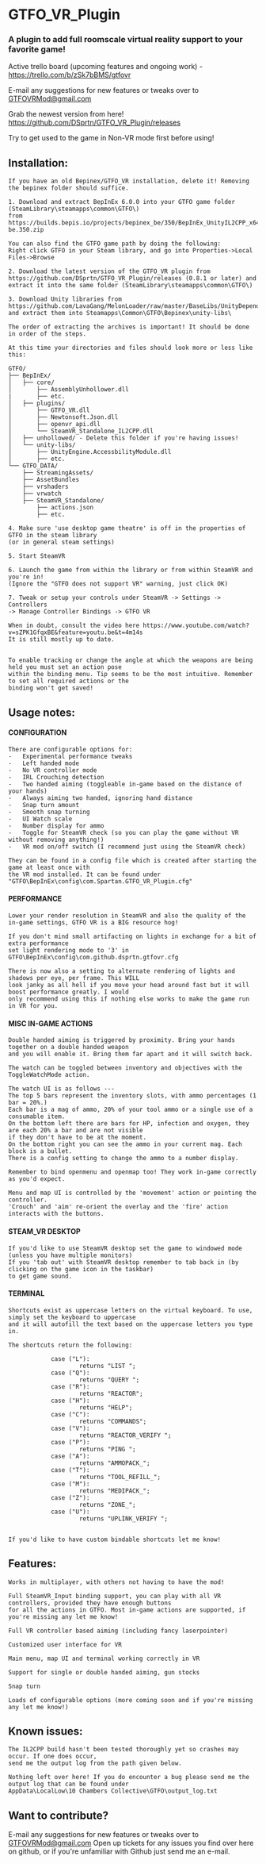 # GTFO_VR_Plugin
### A plugin to add full roomscale virtual reality support to your favorite game!

Active trello board (upcoming features and ongoing work) - https://trello.com/b/zSk7bBMS/gtfovr

E-mail any suggestions for new features or tweaks over to GTFOVRMod@gmail.com

Grab the newest version from here! https://github.com/DSprtn/GTFO_VR_Plugin/releases

Try to get used to the game in Non-VR mode first before using! 

## Installation: 


	If you have an old Bepinex/GTFO_VR installation, delete it! Removing the bepinex folder should suffice.
	
 	1. Download and extract BepInEx 6.0.0 into your GTFO game folder (SteamLibrary\steamapps\common\GTFO\)
	from https://builds.bepis.io/projects/bepinex_be/350/BepInEx_UnityIL2CPP_x64_07a69cf_6.0.0-be.350.zip
	
	You can also find the GTFO game path by doing the following:
	Right click GTFO in your Steam library, and go into Properties->Local Files->Browse
	
	2. Download the latest version of the GTFO_VR plugin from https://github.com/DSprtn/GTFO_VR_Plugin/releases (0.8.1 or later) and 
	extract it into the same folder (SteamLibrary\steamapps\common\GTFO\)
	
	3. Download Unity libraries from https://github.com/LavaGang/MelonLoader/raw/master/BaseLibs/UnityDependencies/2019.4.1.zip
	and extract them into Steamapps\Common\GTFO\Bepinex\unity-libs\
	
	The order of extracting the archives is important! It should be done in order of the steps.
	
	At this time your directories and files should look more or less like this:
	
	GTFO/
	├── BepInEx/
	│   ├── core/
	│       ├── AssemblyUnhollower.dll
	|       ├── etc.
	│   ├── plugins/
	│       ├── GTFO_VR.dll
	│       ├── Newtonsoft.Json.dll
	│       ├── openvr_api.dll
	│       └── SteamVR_Standalone_IL2CPP.dll
	│   ├── unhollowed/ - Delete this folder if you're having issues!
	│   └── unity-libs/
	│       ├── UnityEngine.AccessbilityModule.dll
	│       ├── etc.
	└── GTFO_DATA/
	    ├── StreamingAssets/
		├── AssetBundles
		├── vrshaders
		├── vrwatch
		├── SteamVR_Standalone/
		    ├── actions.json
		    ├── etc.
	
	4. Make sure 'use desktop game theatre' is off in the properties of GTFO in the steam library 
	(or in general steam settings)
	
	5. Start SteamVR
	
	6. Launch the game from within the library or from within SteamVR and you're in!
	(Ignore the "GTFO does not support VR" warning, just click OK)
	
	7. Tweak or setup your controls under SteamVR -> Settings -> Controllers 
	-> Manage Controller Bindings -> GTFO VR
	
	When in doubt, consult the video here https://www.youtube.com/watch?v=sZPK1GfqxBE&feature=youtu.be&t=4m14s
	It is still mostly up to date.
	
	
	To enable tracking or change the angle at which the weapons are being held you must set an action pose 
	within the binding menu. Tip seems to be the most intuitive. Remember to set all required actions or the 
	binding won't get saved!
	
	
## Usage notes:

#### CONFIGURATION 
	
	There are configurable options for:
	-	Experimental performance tweaks 
	-	Left handed mode 
	-	No VR controller mode
	- 	IRL Crouching detection 
	-	Two handed aiming (toggleable in-game based on the distance of your hands)
	-	Always aiming two handed, ignoring hand distance
	- 	Snap turn amount
	-	Smooth snap turning
	-	UI Watch scale
	-	Number display for ammo
	- 	Toggle for SteamVR check (so you can play the game without VR without removing anything!) 
	-	VR mod on/off switch (I recommend just using the SteamVR check)

	They can be found in a config file which is created after starting the game at least once with 
	the VR mod installed. It can be found under "GTFO\BepInEx\config\com.Spartan.GTFO_VR_Plugin.cfg"

#### PERFORMANCE

	Lower your render resolution in SteamVR and also the quality of the in-game settings, GTFO VR is a BIG resource hog!
	
	If you don't mind small artifacting on lights in exchange for a bit of extra performance
	set light rendering mode to '3' in GTFO\BepInEx\config\com.github.dsprtn.gtfovr.cfg
	
	There is now also a setting to alternate rendering of lights and shadows per eye, per frame. This WILL
	look janky as all hell if you move your head around fast but it will boost performance greatly. I would
	only recommend using this if nothing else works to make the game run in VR for you.
	
#### MISC IN-GAME ACTIONS

	Double handed aiming is triggered by proximity. Bring your hands together on a double handed weapon 
	and you will enable it. Bring them far apart and it will switch back. 
	
	The watch can be toggled between inventory and objectives with the ToggleWatchMode action.
	
	The watch UI is as follows ---
	The top 5 bars represent the inventory slots, with ammo percentages (1 bar = 20%.)
	Each bar is a mag of ammo, 20% of your tool ammo or a single use of a consumable item. 
	On the bottom left there are bars for HP, infection and oxygen, they are each 20% a bar and are not visible 
	if they don't have to be at the moment. 
	On the bottom right you can see the ammo in your current mag. Each block is a bullet.
	There is a config setting to change the ammo to a number display.
	
	Remember to bind openmenu and openmap too! They work in-game correctly as you'd expect.
	
	Menu and map UI is controlled by the 'movement' action or pointing the controller. 
	'Crouch' and 'aim' re-orient the overlay and the 'fire' action interacts with the buttons.
	
#### STEAM_VR DESKTOP 
	
	If you'd like to use SteamVR desktop set the game to windowed mode (unless you have multiple monitors) 
	If you 'tab out' with SteamVR desktop remember to tab back in (by clicking on the game icon in the taskbar) 
	to get game sound.
	
	
#### TERMINAL
	
	Shortcuts exist as uppercase letters on the virtual keyboard. To use, simply set the keyboard to uppercase 
	and it will autofill the text based on the uppercase letters you type in.
	
	The shortcuts return the following:
	
                case ("L"):
                        returns "LIST ";
                case ("Q"):
                        returns "QUERY ";
                case ("R"):
                        returns "REACTOR";
                case ("H"):
                        returns "HELP";
                case ("C"):
                        returns "COMMANDS";
                case ("V"):
                        returns "REACTOR_VERIFY ";
                case ("P"):
                        returns "PING ";
                case ("A"):
                        returns "AMMOPACK_";
                case ("T"):
                        returns "TOOL_REFILL_";
                case ("M"):
                        returns "MEDIPACK_";
                case ("Z"):
                        returns "ZONE_";
                case ("U"):
                        returns "UPLINK_VERIFY ";
		

	If you'd like to have custom bindable shortcuts let me know! 
				
## Features:
	Works in multiplayer, with others not having to have the mod!
	
	Full SteamVR_Input binding support, you can play with all VR controllers, provided they have enough buttons 
	for all the actions in GTFO. Most in-game actions are supported, if you're missing any let me know!
	
	Full VR controller based aiming (including fancy laserpointer)
		
	Customized user interface for VR
	
	Main menu, map UI and terminal working correctly in VR
	
	Support for single or double handed aiming, gun stocks
	
	Snap turn
	
	Loads of configurable options (more coming soon and if you're missing any let me know!)
	
## Known issues: 

	The IL2CPP build hasn't been tested thoroughly yet so crashes may occur. If one does occur,
	send me the output log from the path given below.
	
	Nothing left over here! If you do encounter a bug please send me the output log that can be found under 
	AppData\LocalLow\10 Chambers Collective\GTFO\output_log.txt

## Want to contribute?

E-mail any suggestions for new features or tweaks over to GTFOVRMod@gmail.com
Open up tickets for any issues you find over here on github, 
or if you're unfamiliar with Github just send me an e-mail.
